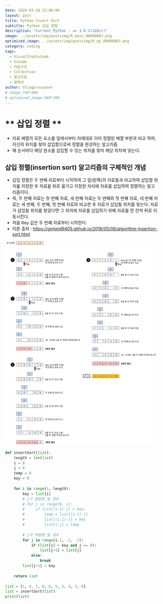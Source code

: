 ```yaml
---
date: 2020-03-28 22:00:00
layout: post
title: Python Insert Sort
subtitle: Python 삽입 정렬
description: "Current Python : == 3.8.1(32bit)"
image: ../assets/img/postsimg/R_main_00000003.png
optimized_image: ../assets/img/postsimg/R_op_00000003.png
category: coding
tags:
  - VisualStudioCode
  - VsCode
  - 자료구조
  - Collection
  - 알고리즘
  - 컬렉션
author: thiagorossener
# image:760*400
# optimized_image:380*200
---
```


# ** 삽입 정렬 **

- 자료 배열의 모든 요소를 앞에서부터 차례대로 이미 정렬된 배열 부분과 비교 하여, 자신의 위치를 찾아 삽입함으로써 정렬을 완성하는 알고리즘
- 매 순서마다 해당 원소를 삽입할 수 있는 위치를 찾아 해당 위치에 넣는다.

## 삽입 정렬(insertion sort) 알고리즘의 구체적인 개념
- 삽입 정렬은 두 번째 자료부터 시작하여 그 앞(왼쪽)의 자료들과 비교하여 삽입할 위치를 지정한 후 자료를 뒤로 옮기고 지정한 자리에 자료를 삽입하여 정렬하는 알고리즘이다.
- 즉, 두 번째 자료는 첫 번째 자료, 세 번째 자료는 두 번째와 첫 번째 자료, 네 번째 자료는 세 번째, 두 번째, 첫 번째 자료와 비교한 후 자료가 삽입될 위치를 찾는다. 자료가 삽입될 위치를 찾았다면 그 위치에 자료를 삽입하기 위해 자료를 한 칸씩 뒤로 이동시킨다.
- 처음 Key 값은 두 번째 자료부터 시작한다.
- 이론 출처 : https://gmlwjd9405.github.io/2018/05/06/algorithm-insertion-sort.html

![삽입정렬](../assets/sources/insertSort.png "insertSort")


```python
def insertSort(list):
    length = len(list)
    i = 0
    j = 0
    temp = 0
    key = 0

    for i in range(1, length):
        key = list[i]
        # j가 정방향 일 경우
        # for j in range(0, i):
        #     if list[(i-1)-j] > key:
        #         temp = list[(i-1)-j]
        #         list[(i-1)-j] = key
        #         list[i-j] = temp

        # j가 역방향 일 경우
        for j in range(i-1, -2, -1):
            if (list[j] > key and j >= 0):
                list[j+1] = list[j]
            else:
                break
        list[j+1] = key

    return list

list = [1, 9, 7, 8, 6, 5, 2, 4, 3, 0]
list = insertSort(list)
print(list)
```